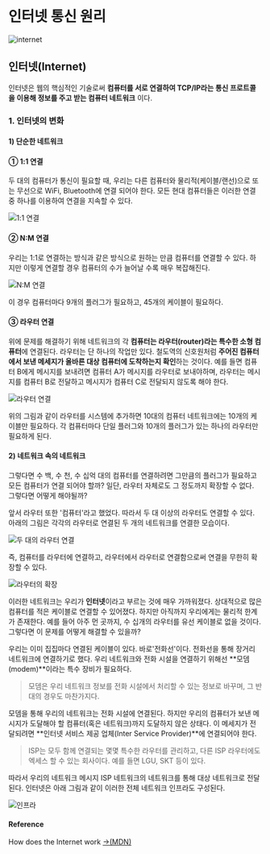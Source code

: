# 인터넷 통신 원리

![internet](../.gitbook/assets/.png.png)

##   인터넷\(Internet\) 

인터넷은 웹의 핵심적인 기술로써 **컴퓨터를 서로 연결하여 TCP/IP라는 통신 프로트콜을 이용해 정보를 주고 받는 컴퓨터 네트워크** 이다.

### 1. 인터넷의 변화

#### 1\) 단순한 네트워크

#### **① 1:1 연결**

두 대의 컴퓨터가 통신이 필요할 때, 우리는 다른 컴퓨터와 물리적\(케이블/랜선\)으로 또는 무선으로 WiFi, Bluetooth에 연결 되어야 한다. 모든 현대 컴퓨터들은 이러한 연결 중 하나를 이용하여 연결을 지속할 수 있다.

![1:1 &#xC5F0;&#xACB0;](../.gitbook/assets/1_1.png)

#### **② N:M 연결**

우리는 1:1로 연결하는 방식과 같은 방식으로 원하는 만큼 컴퓨터를 연결할 수 있다. 하지만 이렇게 연결할 경우 컴퓨터의 수가 늘어날 수록 매우 복잡해진다.

![N:M &#xC5F0;&#xACB0;](../.gitbook/assets/_-.png)

이 경우 컴퓨터마다 9개의 플러그가 필요하고, 45개의 케이블이 필요하다.

#### **③ 라우터 연결**

위에 문제를 해결하기 위해 네트워크의 각 **컴퓨터는 라우터\(router\)라는 특수한 소형 컴퓨터**에 연결된다. 라우터는 단 하나의 작업만 있다. 철도역의 신호원처럼 **주어진 컴퓨터에서 보낸 메세지가 올바른 대상 컴퓨터에 도착하는지 확인**하는 것이다. 예를 들면 컴퓨터 B에게 메시지를 보내려면 컴퓨터 A가 메시지를 라우터로 보내야하며, 라우터는 메시지를 컴퓨터 B로 전달하고 메시지가 컴퓨터 C로 전달되지 않도록 해야 한다.

![&#xB77C;&#xC6B0;&#xD130; &#xC5F0;&#xACB0;](../.gitbook/assets/router.png)

위의 그림과 같이 라우터를 시스템에 추가하면 10대의 컴퓨터 네트워크에는 10개의 케이블만 필요하다. 각 컴퓨터마다 단일 플러그와 10개의 플러그가 있는 하나의 라우터만 필요하게 된다.

#### 2\) 네트워크 속의 네트워크

그렇다면 수 백, 수 천, 수 십억 대의 컴퓨터를 연결하려면 그만큼의 플러그가 필요하고 모든 컴퓨터가 연결 되어야 할까? 일단, 라우터 자체로도 그 정도까지 확장할 수 없다. 그렇다면 어떻게 해야될까?

앞서 라우터 또한 '컴퓨터'라고 했었다. 따라서 두 대 이상의 라우터도 연결할 수 있다. 아래의 그림은 각각의 라우터로 연결된 두 개의 네트워크를 연결한 모습이다.

![&#xB450; &#xB300;&#xC758; &#xB77C;&#xC6B0;&#xD130; &#xC5F0;&#xACB0;](../.gitbook/assets/router2.png)

즉, 컴퓨터를 라우터에 연결하고, 라우터에서 라우터로 연결함으로써 연결을 무한히 확장할 수 있다.

![&#xB77C;&#xC6B0;&#xD130;&#xC758; &#xD655;&#xC7A5;](../.gitbook/assets/router3.png)

이러한 네트워크는 우리가 **인터넷**이라고 부르는 것에 매우 가까워졌다. 상대적으로 많은 컴퓨터를 적은 케이블로 연결할 수 있어졌다. 하지만 아직까지 우리에게는 물리적 한계가 존재한다. 예를 들어 아주 먼 곳까지, 수 십개의 라우터를 유선 케이블로 없을 것이다. 그렇다면 이 문제를 어떻게 해결할 수 있을까?

우리는 이미 집집마다 연결된 케이블이 있다. 바로'전화선'이다. 전화선을 통해 장거리 네트워크에 연결하기로 했다. 우리 네트워크와 전화 시설을 연결하기 위해선 **모뎀\(modem\)**이라는 특수 장비가 필요하다.

> 모뎀은 우리 네트워크 정보를 전화 시설에서 처리할 수 있는 정보로 바꾸며, 그 반대의 경우도 마찬가지다.

모뎀을 통해 우리의 네트워크는 전화 시설에 연결된다. 하지만 우리의 컴퓨터가 보낸 메시지가 도달해야 할 컴퓨터\(혹은 네트워크\)까지 도달하지 않은 상태다. 이 메세지가 전달되려면 **인터넷 서비스 제공 업체\(Inter Service Provider\)**에 연결되어야 한다.

> ISP는 모두 함께 연결되는 몇몇 특수한 라우터를 관리하고, 다른 ISP 라우터에도 엑세스 할 수 있는 회사이다. 예를 들면 LGU, SKT 등이 있다.

따라서 우리의 네트워크 메시지 ISP 네트워크의 네트워크를 통해 대상 네트워크로 전달된다. 인터넷은 아래 그림과 같이 이러한 전체 네트워크 인프라도 구성된다.

![&#xC778;&#xD504;&#xB77C;](../.gitbook/assets/infra.png)

####  Reference

How does the Internet work [→\(MDN\)](https://developer.mozilla.org/en-US/docs/Learn/Common_questions/How_does_the_Internet_work)

